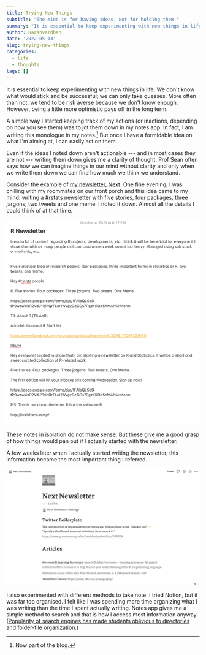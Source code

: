 ```yaml
---
title: Trying New Things
subtitle: "The mind is for having ideas. Not for holding them."
summary: "It is essential to keep experimenting with new things in life. We don't know what would stick and be successful; we can only take guesses. Take notes; that's the only way to keep a log."
author: Harshvardhan
date: '2022-05-13'
slug: trying-new-things
categories:
  - life
  - thoughts
tags: []
---
```


It is essential to keep experimenting with new things in life. We don't know what would stick and be successful; we can only take guesses. More often than not, we tend to be risk averse because we don't know enough. However, being a little more optimistic pays off in the long term.

A simple way I started keeping track of my actions (or inactions, depending on how you see them) was to jot them down in my notes app. In fact, I am writing this monologue in my notes.[^1] But once I have a formidable idea on what I'm aiming at, I can easily act on them.

[^1]: Now part of the blog.

Even if the ideas I noted down aren't actionable --- and in most cases they are not --- writing them down gives me a clarity of thought. Prof Sean often says how we can imagine things in our mind without clarity and only when we write them down we can find how much we think we understand.

Consider the example of [my newsletter, Next](http://harsh17.in/next/). One fine evening, I was chilling with my roommates on our front porch and this idea came to my mind: writing a #rstats newsletter with five stories, four packages, three jargons, two tweets and one meme. I noted it down. Almost all the details I could think of at that time.

![](images/R%20Newsletter.png)

These notes in isolation do not make sense. But these give me a good grasp of how things would pan out if I actually started with the newsletter.

A few weeks later when I actually started writing the newsletter, this information became the most important thing I referred.

![](images/Screen%20Shot%202022-05-13%20at%201.12.49%20AM.png)

I also experimented with different methods to take note. I tried Notion, but it was far too organised. I felt like I was spending more time organizing what I was writing than the time I spent actually writing. Notes app gives me a simple method to search and that is how I access most information anyway. ([Popularity of search engines has made students oblivious to directories and folder-file organization](https://www.theverge.com/22684730/students-file-folder-directory-structure-education-gen-z).)
